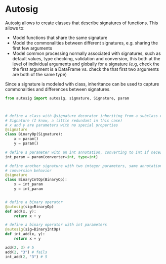 # Autosig

Autosig allows to create classes that describe signatures of functions.
This allows to:
  - Model functions that share the same signature
  - Model the commonalities between different signatures, e.g. sharing the first few arguments
  - Model common processing normally associated with signatures, such as default values, type checking, validation and conversion, this both at the level of individual arguments and globally for a signature (e.g, check the the first argument is a DataFrame vs. check the that first two arguments are both of the same type)

Since a signature is modeled with class, inheritance can be used to capture commonalities and differences between signatures.


```python
from autosig import autosig, signature, Signature, param



# define a class with @signature decorator inheriting from a subclass of
# Signature (I know, a little redundant in this case)
# x and y are parameters with no special properties
@signature
class BinaryOp(Signature):
    x = param()
    y = param()

# define a parameter with an int annotation, converting to int if necessary)
int_param = param(converter=int, type=int)

# define another signature with two integer parameters, same annotation and
# conversion behavior
@signature
class BinaryIntOp(BinaryOp):
    x = int_param
    y = int_param


# define a binary operator
@autosig(sig=BinaryOp)
def add(x, y):
    return x + y

# define a binary operator with int parameters
@autosig(sig=BinaryIntOp)
def int_add(x, y):
    return x + y

add(2, 3) # 5
add(2, "3") # fails
int_add(2, "3") # 5

```
